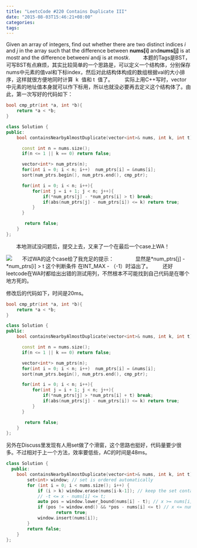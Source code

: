 ```yaml
---
title: "LeetcCode #220 Contains Duplicate III"
date: "2015-08-03T15:46:21+08:00"
categories:
tags:
---
```


                                            
Given an array of integers, find out whether there are two distinct indices <em>
i</em> and <em>j</em> in the array such that the difference between <strong>nums[i]</strong> and<strong>nums[j]</strong> is at most<em>t</em> and the difference between<em>i</em> and<em>j</em> is at most<em>k</em>.
        本题的Tags是BST，可写BST有点麻烦，其实比较简单的一个思路是，可以定义一个结构体，分别保存nums中元素的值val和下标index，然后对此结构体构成的数组根据val的大小排序，这样就很方便地同时计算  k  值和 t  值了。
       实际上用C++写时，vector中元素的地址值本身就可以作下标用，所以也就没必要再去定义这个结构体了。由此，第一次写好的代码如下：

```cpp
bool cmp_ptr(int *a, int *b){
    return *a < *b;
}

class Solution {
public:
    bool containsNearbyAlmostDuplicate(vector<int>& nums, int k, int t) {

      const int n = nums.size();
      if(n <= 1 || k == 0) return false;

      vector<int*> num_ptrs(n);
      for(int i = 0; i < n; i++)  num_ptrs[i] = &nums[i];
      sort(num_ptrs.begin(), num_ptrs.end(), cmp_ptr);

      for(int i = 0; i < n; i++){
          for(int j = i + 1; j < n; j++){
              if(*num_ptrs[j] - *num_ptrs[i] > t) break;                    //the difference between nums[i] and nums[j] is at most t
              if(abs(num_ptrs[j] - num_ptrs[i]) <= k) return true;          //the difference between i and j is at most k
          }
      }

       return false;
    }
};
```



       本地测试没问题后，提交上去，又来了一个在最后一个case上WA！




![](https://img-blog.csdn.net/20150803150122305?watermark/2/text/aHR0cDovL2Jsb2cuY3Nkbi5uZXQv/font/5a6L5L2T/fontsize/400/fill/I0JBQkFCMA==/dissolve/70/gravity/Center)
      不过WA的这个case给了我充足的提示：
              显然是*num_ptrs[j] - *num_ptrs[i] > t 这个判断条件 在INT_MAX - （-1）时溢出了。
       还好leetcode在WA时都给出出错的测试用列，不然根本不可能找到自己代码是在哪个地方死的。

修改后的代码如下，时间是20ms。


```cpp
bool cmp_ptr(int *a, int *b){
    return *a < *b;
}

class Solution {
public:
    bool containsNearbyAlmostDuplicate(vector<int>& nums, int k, int t) {

      const int n = nums.size();
      if(n <= 1 || k == 0) return false;

      vector<int*> num_ptrs(n);
      for(int i = 0; i < n; i++)  num_ptrs[i] = &nums[i];
      sort(num_ptrs.begin(), num_ptrs.end(), cmp_ptr);

      for(int i = 0; i < n; i++){
          for(int j = i + 1; j < n; j++){
              if(*num_ptrs[j] > *num_ptrs[i] + t) break;                    //the difference between nums[i] and nums[j] is at most t
              if(abs(num_ptrs[j] - num_ptrs[i]) <= k) return true;          //the difference between i and j is at most k
          }
      }

       return false;
    }
};
```

另外在Discuss里发现有人用set做了个滑窗，这个思路也挺好，代码量要少很多。不过相对于上一个方法，效率要低些，AC的时间是48ms。

```cpp
class Solution {
  public:
    bool containsNearbyAlmostDuplicate(vector<int>& nums, int k, int t) {
        set<int> window; // set is ordered automatically 
        for (int i = 0; i < nums.size(); i++) {
            if (i > k) window.erase(nums[i-k-1]); // keep the set contains nums i j at most k
            // -t <= x - nums[i] <= t;
            auto pos = window.lower_bound(nums[i] - t); // x >= nums[i] - t
            if (pos != window.end() && *pos - nums[i] <= t) // x <= nums[i] + t
                   return true;
            window.insert(nums[i]);
        }
        return false;
    }
};
```


